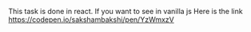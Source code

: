 This task is done in react. If you want to see in vanilla js Here is the link https://codepen.io/sakshambakshi/pen/YzWmxzV

